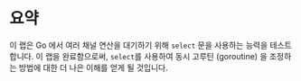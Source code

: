 # 요약

이 랩은 Go 에서 여러 채널 연산을 대기하기 위해 `select` 문을 사용하는 능력을 테스트합니다. 이 랩을 완료함으로써, `select`를 사용하여 동시 고루틴 (goroutine) 을 조정하는 방법에 대한 더 나은 이해를 얻게 될 것입니다.

